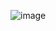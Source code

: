 ![image](https://github.com/DhanushprabhuS/React-Learnings/assets/105409280/e1402532-7faa-48a3-8873-963b07ff36a9)

